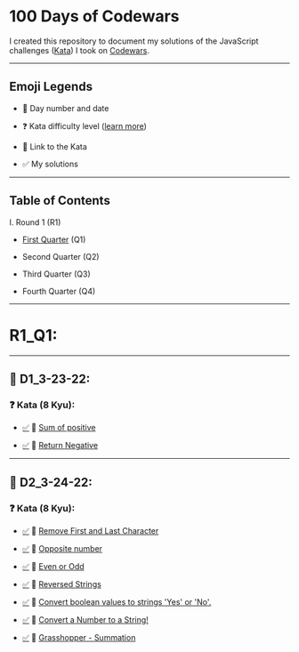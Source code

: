 # 100 Days of Codewars

I created this repository to document my solutions of the JavaScript challenges ([Kata](https://docs.codewars.com/concepts/kata)) I took on [Codewars](www.codewars.com/r/DV792A
).

--------------

## Emoji Legends

- 📅 Day number and date

- ❓ Kata difficulty level ([learn more](https://docs.codewars.com/gamification/ranks))

- 🔗 Link to the Kata

- ✅ My solutions 

--------------

## Table of Contents

I. Round 1 (R1)

  - [First Quarter](#r1_q1) (Q1)

  - Second Quarter (Q2)

  - Third Quarter (Q3)

  - Fourth Quarter (Q4)

--------------

# R1_Q1:

--------------

## 📅 D1_3-23-22:

### ❓ Kata (8 Kyu):

- [✅]() 🔗 [Sum of positive](https://www.codewars.com/kata/5715eaedb436cf5606000381)

- [✅]() 🔗 [Return Negative](https://www.codewars.com/kata/55685cd7ad70877c23000102)

--------------

## 📅 D2_3-24-22:

### ❓ Kata (8 Kyu):

- [✅]() 🔗 [Remove First and Last Character](https://www.codewars.com/kata/56bc28ad5bdaeb48760009b0)

- [✅]() 🔗 [Opposite number](https://www.codewars.com/kata/56dec885c54a926dcd001095)

- [✅]() 🔗 [Even or Odd](https://www.codewars.com/kata/53da3dbb4a5168369a0000fe)

- [✅]() 🔗 [Reversed Strings](https://www.codewars.com/kata/5168bb5dfe9a00b126000018)

- [✅]() 🔗 [Convert boolean values to strings 'Yes' or 'No'.](https://www.codewars.com/kata/53369039d7ab3ac506000467)

- [✅]() 🔗 [Convert a Number to a String!](https://www.codewars.com/kata/5265326f5fda8eb1160004c8)

- [✅]() 🔗 [Grasshopper - Summation](https://www.codewars.com/kata/55d24f55d7dd296eb9000030)

